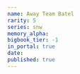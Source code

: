 ```yaml
---
name: Away Team Batel
rarity: 5
series: snw
memory_alpha:
bigbook_tier: -1
in_portal: true
date:
published: true
---
```




